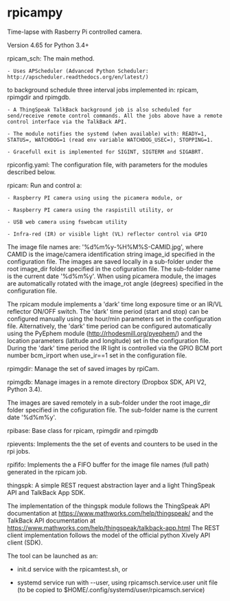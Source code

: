 # rpicampy
Time-lapse with Rasberry Pi controlled camera.

Version 4.65 for Python 3.4+


rpicam_sch:	The main method. 

	- Uses APScheduler (Advanced Python Scheduler: http://apscheduler.readthedocs.org/en/latest/) 
to background schedule three interval jobs implemented in: rpicam, rpimgdir and rpimgdb. 

	- A ThingSpeak TalkBack background job is also scheduled for send/receive remote control commands. All the jobs above have a remote control interface via the TalkBack API.

	- The module notifies the systemd (when available) with: READY=1, STATUS=, WATCHDOG=1 (read env variable WATCHDOG_USEC=), STOPPING=1.

	- Gracefull exit is implemented for SIGINT, SIGTERM and SIGABRT.

rpiconfig.yaml:	The configuration file, with parameters for the modules described below.

rpicam:		Run and control a:

	- Raspberry PI camera using using the picamera module, or

	- Raspberry PI camera using the raspistill utility, or 

	- USB web camera using fswebcam utility 

	- Infra-red (IR) or visible light (VL) reflector control via GPIO

The image file names are:  '%d%m%y-%H%M%S-CAMID.jpg', where CAMID is the image/camera identification string image_id specified in the configuration file.
The images are saved locally in a sub-folder under the root image_dir folder specified in the cofiguration file. The sub-folder name is the current date '%d%m%y'.
When using picamera module, the images are automatically rotated with the image_rot angle (degrees) specified in the configuration file. 

The rpicam module implements a 'dark' time long exposure time or an IR/VL reflector ON/OFF switch. 
The 'dark' time period (start and stop) can be configured manually using the hour/min parameters set in the configuration file.
Alternatively, the 'dark' time period can be configured automatically using the PyEphem module (http://rhodesmill.org/pyephem/) 
and the location parameters (latitude and longitude) set in the configuration file.
During the 'dark' time period the IR light is controlled via the GPIO BCM port number bcm_irport when use_ir==1 set in the configuration file.

rpimgdir:	Manage the set of saved images by rpiCam.  

rpimgdb:	Manage images in a remote directory (Dropbox SDK, API V2, Python 3.4).

The images are saved remotely in a sub-folder under the root image_dir folder specified in the cofiguration file. The sub-folder name is the current date '%d%m%y'.

rpibase:	Base class for rpicam, rpimgdir and rpimgdb

rpievents:	Implements the the set of events and counters to be used in the rpi jobs.

rpififo:	Implements the a FIFO buffer for the image file names (full path) generated in the rpicam job.

thingspk:	A simple REST request abstraction layer and a light ThingSpeak API and TalkBack App SDK. 

The implementation of the thingspk module follows the ThingSpeak API documentation at https://www.mathworks.com/help/thingspeak/
and the TalkBack API documentation at https://www.mathworks.com/help/thingspeak/talkback-app.html
The REST client implementation follows the model of the official python Xively API client (SDK).

The tool can be launched as an:

- init.d service with the rpicamtest.sh, or

- systemd service run with --user, using rpicamsch.service.user unit file (to be copied to $HOME/.config/systemd/user/rpicamsch.service)

